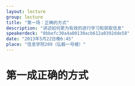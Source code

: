 ```yaml
---
layout: lecture
group: lecture
title: "第一场：正确的方式"
description: "讲述如何更为有效的进行学习和获取信息"
speakerdeck: "0bbefc30a4a00130acb612a0392dde58"
date: "2013年5月22日晚6:45"
place: "信息学院209（弘毅一号楼）"
---
```


<h1>第一成正确的方式</h1>